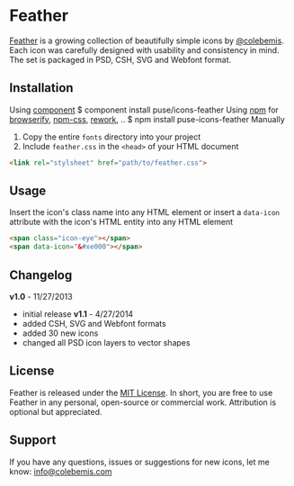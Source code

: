 # Feather
[Feather](http://colebemis.com/feather) is a growing collection of beautifully simple icons by [@colebemis](http://twitter.com/colebemis).
Each icon was carefully designed with usability and consistency in mind. The set is packaged in PSD, CSH, SVG and Webfont format.
## Installation
Using [component](https://github.com/component/component)
    $ component install puse/icons-feather
Using [npm](http://npmjs.org/) for [browserify](http://browserify.org/), [npm-css](https://www.npmjs.org/package/npm-css), [rework](https://github.com/reworkcss/rework), ..
    $ npm install puse-icons-feather
Manually
1. Copy the entire `fonts` directory into your project
2. Include `feather.css` in the `<head>` of your HTML document
```html
<link rel="stylsheet" href="path/to/feather.css">
```
## Usage
Insert the icon's class name into any HTML element or insert a `data-icon` attribute with the icon's HTML entity into any HTML element
```html
<span class="icon-eye"></span>
<span data-icon="&#xe000"></span>
```
## Changelog
**v1.0** - 11/27/2013
- initial release
**v1.1** - 4/27/2014
- added CSH, SVG and Webfont formats
- added 30 new icons
- changed all PSD icon layers to vector shapes
## License
Feather is released under the [MIT License](http://opensource.org/licenses/MIT). In short, you are free to use Feather in any personal, open-source or commercial work. Attribution is optional but appreciated.
## Support
If you have any questions, issues or suggestions for new icons, let me know: [info@colebemis.com](mailto:info@colebemis.com)
